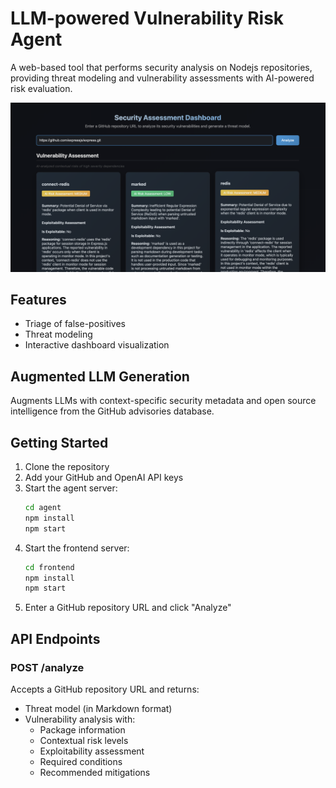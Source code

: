 # LLM-powered Vulnerability Risk Agent

A web-based tool that performs security analysis on Nodejs repositories, providing threat modeling and vulnerability assessments with AI-powered risk evaluation.

![Security Assessment Dashboard](Screenshot.png)

## Features

- Triage of false-positives
- Threat modeling
- Interactive dashboard visualization

## Augmented LLM Generation

Augments LLMs with context-specific security metadata and open source intelligence from the GitHub advisories database. 

## Getting Started

1. Clone the repository
2. Add your GitHub and OpenAI API keys
3. Start the agent server:
   ```bash
   cd agent
   npm install
   npm start
   ```
3. Start the frontend server:
   ```bash
   cd frontend
   npm install
   npm start
   ```
5. Enter a GitHub repository URL and click "Analyze"

## API Endpoints

### POST /analyze
Accepts a GitHub repository URL and returns:
- Threat model (in Markdown format)
- Vulnerability analysis with:
  - Package information
  - Contextual risk levels
  - Exploitability assessment
  - Required conditions
  - Recommended mitigations
